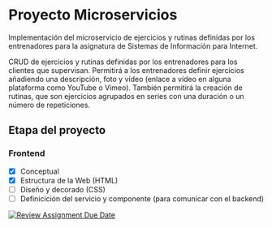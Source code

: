 # Proyecto Microservicios

Implementación del microservicio de ejercicios y rutinas definidas por los entrenadores para la asignatura de Sistemas de Información para Internet.

CRUD de ejercicios y rutinas definidas por los entrenadores para los clientes que supervisan. Permitirá a los entrenadores definir ejercicios añadiendo una descripción, foto y vídeo (enlace a vídeo en alguna plataforma como YouTube o Vimeo). También permitirá la creación de rutinas, que son ejercicios agrupados en series con una duración o un número de repeticiones.

## Etapa del proyecto

### Frontend
- [x] Conceptual
- [x] Estructura de la Web (HTML)
- [ ] Diseño y decorado (CSS)
- [ ] Definicición del servicio y componente (para comunicar con el backend)

[![Review Assignment Due Date](https://classroom.github.com/assets/deadline-readme-button-24ddc0f5d75046c5622901739e7c5dd533143b0c8e959d652212380cedb1ea36.svg)](https://classroom.github.com/a/5-86A-DI)
